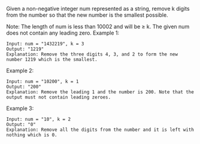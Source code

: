 Given a non-negative integer num represented as a string, remove k digits from the number so that the new number is the smallest possible.

Note:
The length of num is less than 10002 and will be ≥ k.
The given num does not contain any leading zero.
Example 1:

    Input: num = "1432219", k = 3
    Output: "1219"
    Explanation: Remove the three digits 4, 3, and 2 to form the new number 1219 which is the smallest.
Example 2:

    Input: num = "10200", k = 1
    Output: "200"
    Explanation: Remove the leading 1 and the number is 200. Note that the output must not contain leading zeroes.
Example 3:

    Input: num = "10", k = 2
    Output: "0"
    Explanation: Remove all the digits from the number and it is left with nothing which is 0.